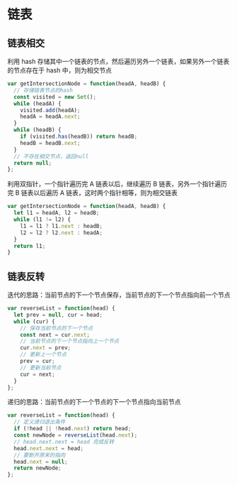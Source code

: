 # 链表

## 链表相交

利用 hash 存储其中一个链表的节点，然后遍历另外一个链表，如果另外一个链表的节点存在于 hash 中，则为相交节点

```js
var getIntersectionNode = function(headA, headB) {
  // 存储链表节点的hash
  const visited = new Set();
  while (headA) {
    visited.add(headA);
    headA = headA.next;
  }
  while (headB) {
    if (visited.has(headB)) return headB;
    headB = headB.next;
  }
  // 不存在相交节点，返回null
  return null;
};
```

利用双指针，一个指针遍历完 A 链表以后，继续遍历 B 链表，另外一个指针遍历完 B 链表以后遍历 A 链表，这时两个指针相等，则为相交链表

```js
var getIntersectionNode = function(headA, headB) {
  let l1 = headA, l2 = headB;
  while (l1 != l2) {
    l1 = l1 ? l1.next : headB;
    l2 = l2 ? l2.next : headA;
  }
  return l1;
}
```

## 链表反转

迭代的思路：当前节点的下一个节点保存，当前节点的下一个节点指向前一个节点
```js
var reverseList = function(head) {
  let prev = null, cur = head;
  while (cur) {
    // 保存当前节点的下一个节点
    const next = cur.next;
    // 当前节点的下一个节点指向上一个节点
    cur.next = prev;
    // 更新上一个节点
    prev = cur;
    // 更新当前节点
    cur = next;
  }
};
```

递归的思路：当前节点的下一个节点的下一个节点指向当前节点
```js
var reverseList = function(head) {
  // 定义递归退出条件
  if (!head || !head.next) return head;
  const newNode = reverseList(head.next);
  // head.next.next = head 完成反转
  head.next.next = head;
  // 要断开原来的指向
  head.next = null;
  return newNode;
};
```
